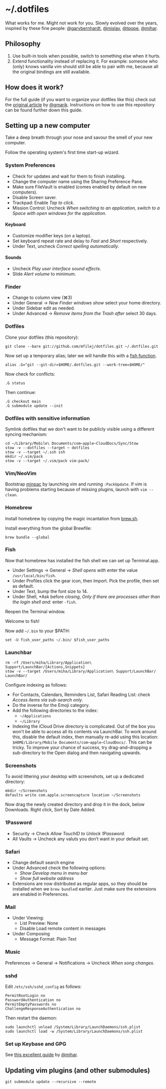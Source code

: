 # ~/.dotfiles

What works for me. Might not work for you. Slowly evolved over the years, inspired by these fine people: [@garybernhardt], [@mislav], [@tpope], [@mihar].

## Philosophy

1) Use built-in tools when possible, switch to something else when it hurts.
2) Extend functionality instead of replacing it. For example: someone who (only) knows vanilla vim should still be able to pair with me, because all the original bindings are still available.

## How does it work?

For the full guide (if you want to organize your dotfiles like this) check out the [original article](http://www.gmarik.info/blog/2010/tracking-dotfiles-with-git/) by [@gmarik]. Instructions on how to use this repository can be found further down this guide.

## Setting up a new computer

Take a deep breath through your nose and savour the smell of your new computer.

Follow the operating system's first time start-up wizard. 

### System Preferences

- Check for updates and wait for them to finish installing.
- Change the computer name using the Sharing Preference Pane.
- Make sure FileVault is enabled (comes enabled by default on new computers).
- Disable Screen saver.
- Trackpad: Enable *Tap to click*.
- Mission Control: Uncheck *When switching to an application, switch to a
  Space with open windows for the application*.

#### Keyboard

- Customize modifier keys (on a laptop).
- Set keyboard repeat rate and delay to *Fast* and *Short* respectively.
- Under Text, uncheck *Correct spelling automatically*.

#### Sounds

- Uncheck *Play user interface sound effects*.
- Slide *Alert volume* to minimum.


### Finder

- Change to column view (⌘3)
- Under General → *New Finder windows show* select your home directory.
- Under Sidebar edit as needed.
- Under Advanced → *Remove items from the Trash after* select 30 days.


### Dotfiles

Clone your dotfiles (this repository):

    git clone --bare git://github.com/mfilej/dotfiles.git ~/.dotfiles.git

Now set up a temporary alias; later we will handle this with a [fish function][].

    alias .G="git --git-dir=$HOME/.dotfiles.git --work-tree=$HOME/"

Now check for conflicts:

    .G status

Then continue:

    .G checkout main
    .G submodule update --init


### Dotfiles with sensitive information

Symlink dotfiles that we don't want to be publicly visible using a different syncing mechanism:

    cd ~/Library/Mobile\ Documents/com~apple~CloudDocs/Sync/Stow
    stow -v --dotfiles --target ~ dotfiles
    stow -v --target ~/.ssh ssh
    mkdir ~/.vim/pack
    stow -v --target ~/.vim/pack vim-pack/


### Vim/NeoVim

Bootstrap [minpac][] by launching vim and running `:PackUpdate`. If vim is having problems starting because of missing plugins, launch with `vim --clean`.

### Homebrew

Install homebrew by copying the magic incantation from [brew.sh][].

Install everything from the global Brewfile:

    brew bundle --global

### Fish

Now that homebrew has installed the fish shell we can set up Terminal.app.

- Under Settings → General → *Shell opens with* enter the value `/usr/local/bin/fish`.
- Under Profiles click the gear icon, then Import. Pick the profile, then set as default.
- Under Text, bump the font size to 14.
- Under Shell, *Ask before *closing*, *Only if there are processes other than the login shell and:* enter `-fish`.

Reopen the Terminal window.

Welcome to fish!

Now add `~/.bin` to your $PATH:

    set -U fish_user_paths ~/.bin/ $fish_user_paths

### Launchbar

    rm -rf /Users/miha/Library/Application\ Support/LaunchBar/{Actions,Snippets}
    stow -v --target /Users/miha/Library/Application\ Support/LaunchBar/ LaunchBar/

Configure indexing as follows:
- For Contacts, Calendars, Reminders List, Safari Reading List: check *Access
items via sub-search only*.
- Do the inverse for the Emoji category.
- Add the following directories to the index:
  - `~/Applications`
  - `~/Library`
- Indexing the iCloud Drive directory is complicated. Out of the box you won't
  be able to access all its contents via LaunchBar. To work around this, disable the default index, then manually re-add using this location: `$HOME/Library/Mobile Documents/com~apple~CloudDocs/`. This can be tricky. To improve your chance of success, try drag-and-dropping a sub-directory to the Open dialog and then navigating upwards.

### Screenshots

To avoid littering your desktop with screenshots, set up a dedicated directory:

    mkdir ~/Screenshots
    defaults write com.apple.screencapture location ~/Screenshots

Now drag the newly created directory and drop it in the dock, below Downloads. Right click, Sort by Date Added.

### 1Password

- Security → Check *Allow TouchID to Unlock 1Password*.
- All Vaults → Uncheck any valuts you don’t want in your default set.

### Safari

- Change default search engine
- Under Advanced check the following options: 
  - *Show Develop menu in menu bar*
  - *Show full website address*
- Extensions are now distributed as regular apps, so they should be installed
  when we `brew bundle`d earlier. Just make sure the extensions are enabled in Preferences.

### Mail

- Under Viewing:
  - List Preview: None
  - Disable Load remote content in messages
- Under Composing
  - Message Format: Plain Text

### Music

Preferences → General → Notifications → Uncheck *When song changes*.

### sshd

Edit `/etc/ssh/sshd_config` as follows:

    PermitRootLogin no
    PasswordAuthentication no
    PermitEmptyPasswords no
    ChallengeResponseAuthentication no

Then restart the daemon:

    sudo launchctl unload /System/Library/LaunchDaemons/ssh.plist
    sudo launchctl load -w /System/Library/LaunchDaemons/ssh.plist


### Set up Keybase and GPG

See [this excellent guide][keybase-gpg] by [@mihar].


## Updating vim plugins (and other submodules)

    git submodule update --recursive --remote

[@garybernhardt]: https://github.com/garybernhardt/dotfiles
[@mislav]: https://github.com/mislav/dotfiles
[@tpope]: https://github.com/tpope/tpope
[@mihar]: https://github.com/mihar
[@gmarik]: https://github.com/gmarik
[minpac]: https://github.com/k-takata/minpac
[keybase-gpg]: https://github.com/mihar/env#gpg
[fish function]: https://github.com/mfilej/dotfiles/blob/main/.config/fish/functions/git.fish#L4-L5
[brew.sh]: https://brew.sh
